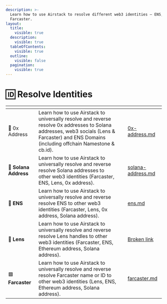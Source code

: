 ```yaml
---
description: >-
  Learn how to use Airstack to resolve different web3 identities – ENS, Lens,
  Farcaster.
layout:
  title:
    visible: true
  description:
    visible: true
  tableOfContents:
    visible: true
  outline:
    visible: false
  pagination:
    visible: true
---
```


# 🆔 Resolve Identities

<table data-view="cards"><thead><tr><th></th><th></th><th></th><th data-hidden data-card-target data-type="content-ref"></th></tr></thead><tbody><tr><td><span data-gb-custom-inline data-tag="emoji" data-code="1f511">🔑</span> 0x Address</td><td>Learn how to use Airstack to universally resolve and reverse resolve 0x addresses to Solana addresses, web3 socials (Lens &#x26; Farcaster) and ENS Domains (including offchain Namestone &#x26; cb.id).</td><td></td><td><a href="0x-address.md">0x-address.md</a></td></tr><tr><td><span data-gb-custom-inline data-tag="emoji" data-code="1f305">🌅</span> <strong>Solana Address</strong></td><td>Learn how to use Airstack to universally resolve and reverse resolve Solana addresses to other web3 identities (Farcaster, ENS, Lens, 0x address).</td><td></td><td><a href="solana-address.md">solana-address.md</a></td></tr><tr><td><span data-gb-custom-inline data-tag="emoji" data-code="1f537">🔷</span> <strong>ENS</strong></td><td>Learn how to use Airstack to universally resolve and reverse resolve ENS to other web3 identities (Farcaster, Lens, 0x address, Solana address).</td><td></td><td><a href="ens.md">ens.md</a></td></tr><tr><td><span data-gb-custom-inline data-tag="emoji" data-code="1f33f">🌿</span> <strong>Lens</strong></td><td>Learn how to use Airstack to universally resolve and reverse resolve Lens handles to other web3 identities (Farcaster, ENS, Ethereum address, Solana address).</td><td></td><td><a href="broken-reference">Broken link</a></td></tr><tr><td><span data-gb-custom-inline data-tag="emoji" data-code="1f7ea">🟪</span> <strong>Farcaster</strong></td><td>Learn how to use Airstack to universally resolve and reverse resolve Farcaster name or ID to other web3 identities (Lens, ENS, Ethereum address, Solana address).</td><td></td><td><a href="farcaster.md">farcaster.md</a></td></tr></tbody></table>
